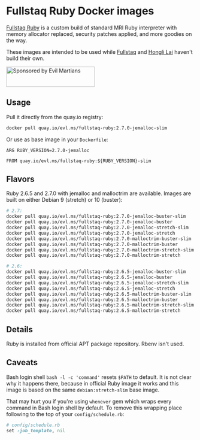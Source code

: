 Fullstaq Ruby Docker images
===========================

[Fullstaq Ruby] is a custom build of standard MRI Ruby interpreter with memory allocator replaced, security patches applied, and more goodies on the way.

These images are intended to be used while [Fullstaq] and [Hongli Lai] haven't build their own.

<a href="https://evilmartians.com/?utm_source=fullstaq-ruby-docker&utm_campaign=project_page">
<img src="https://evilmartians.com/badges/sponsored-by-evil-martians.svg" alt="Sponsored by Evil Martians" width="236" height="54">
</a>

## Usage

Pull it directly from the quay.io registry:

```sh
docker pull quay.io/evl.ms/fullstaq-ruby:2.7.0-jemalloc-slim
```

Or use as base image in your `Dockerfile`:

```docker
ARG RUBY_VERSION=2.7.0-jemalloc

FROM quay.io/evl.ms/fullstaq-ruby:${RUBY_VERSION}-slim
```

## Flavors

Ruby 2.6.5 and 2.7.0 with jemalloc and malloctrim are available. Images are built on either Debian 9 (stretch) or 10 (buster):

```sh
# 2.7:
docker pull quay.io/evl.ms/fullstaq-ruby:2.7.0-jemalloc-buster-slim
docker pull quay.io/evl.ms/fullstaq-ruby:2.7.0-jemalloc-buster
docker pull quay.io/evl.ms/fullstaq-ruby:2.7.0-jemalloc-stretch-slim
docker pull quay.io/evl.ms/fullstaq-ruby:2.7.0-jemalloc-stretch
docker pull quay.io/evl.ms/fullstaq-ruby:2.7.0-malloctrim-buster-slim
docker pull quay.io/evl.ms/fullstaq-ruby:2.7.0-malloctrim-buster
docker pull quay.io/evl.ms/fullstaq-ruby:2.7.0-malloctrim-stretch-slim
docker pull quay.io/evl.ms/fullstaq-ruby:2.7.0-malloctrim-stretch

# 2.6:
docker pull quay.io/evl.ms/fullstaq-ruby:2.6.5-jemalloc-buster-slim
docker pull quay.io/evl.ms/fullstaq-ruby:2.6.5-jemalloc-buster
docker pull quay.io/evl.ms/fullstaq-ruby:2.6.5-jemalloc-stretch-slim
docker pull quay.io/evl.ms/fullstaq-ruby:2.6.5-jemalloc-stretch
docker pull quay.io/evl.ms/fullstaq-ruby:2.6.5-malloctrim-buster-slim
docker pull quay.io/evl.ms/fullstaq-ruby:2.6.5-malloctrim-buster
docker pull quay.io/evl.ms/fullstaq-ruby:2.6.5-malloctrim-stretch-slim
docker pull quay.io/evl.ms/fullstaq-ruby:2.6.5-malloctrim-stretch
```

## Details

Ruby is installed from official APT package repository. Rbenv isn't used.

## Caveats

Bash login shell `bash -l -c 'command'` resets `$PATH` to default. It is not clear why it happens there, because in official Ruby image it works and this image is based on the same `debian:stretch-slim` base image.

That may hurt you if you're using `whenever` gem which wraps every command in Bash login shell by default. To remove this wrapping place following to the top of your `config/schedule.rb`:

```ruby
# config/schedule.rb
set :job_template, nil
```

[Fullstaq Ruby]: https://fullstaqruby.org/ "Ruby, optimized for production"
[Hongli Lai]: https://www.joyfulbikeshedding.com/
[Fullstaq]: https://fullstaq.com/
